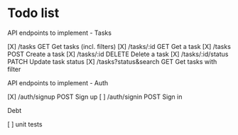 # Todo list

API endpoints to implement - Tasks

[X] /tasks                  GET     Get tasks (incl. filters)
[X] /tasks/:id              GET     Get a task
[X] /tasks                  POST    Create a task
[X] /tasks/:id              DELETE  Delete a task
[X] /tasks/:id/status       PATCH   Update task status
[X] /tasks?status&search    GET     Get tasks with filter

API endpoints to implement - Auth

[X] /auth/signup            POST    Sign up
[ ] /auth/signin            POST    Sign in

Debt

[ ] unit tests